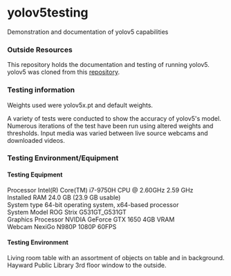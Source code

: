 # yolov5testing
Demonstration and documentation of yolov5 capabilities

### Outside Resources
This repository holds the documentation and testing of running yolov5. 
yolov5 was cloned from this [repository](https://github.com/ultralytics/yolov5).  
  
### Testing information
Weights used were yolov5x.pt and default weights.  
  
A variety of tests were conducted to show the accuracy of yolov5's model. Numerous iterations of the test have been run using altered weights and thresholds. Input media was varied between live source webcams and downloaded videos. 

### Testing Environment/Equipment  
#### Testing Equipment  
Processor	Intel(R) Core(TM) i7-9750H CPU @ 2.60GHz   2.59 GHz  
Installed RAM	24.0 GB (23.9 GB usable)  
System type	64-bit operating system, x64-based processor  
System Model	ROG Strix G531GT_G531GT  
Graphics Processor NVIDIA GeForce GTX 1650 4GB VRAM  
Webcam NexiGo N980P 1080P 60FPS  
  
#### Testing Environment  
Living room table with an assortment of objects on table and in background.  
Hayward Public Library 3rd floor window to the outside.  
  
  
